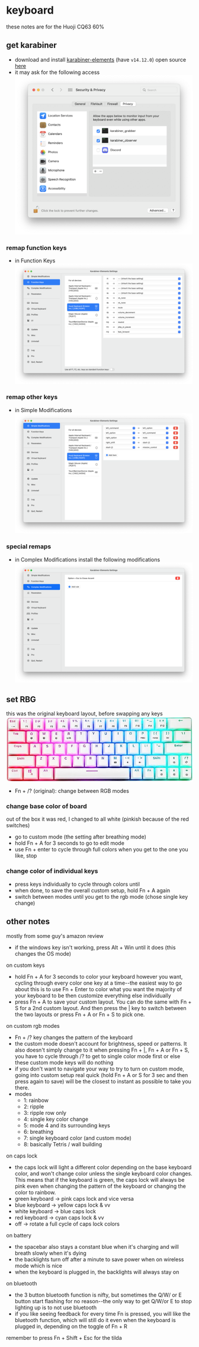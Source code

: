 # keyboard
these notes are for the Huoji CQ63 60%
## get karabiner
- download and install [karabiner-elements](https://karabiner-elements.pqrs.org/) (have `v14.12.0`) open source [here](https://github.com/pqrs-org/Karabiner-Elements)
- it may ask for the following access
![](/img/karabiner_settings.png)

### remap function keys
- in Function Keys
![](/img/keyboard_functions.png)

### remap other keys
- in Simple Modifications ![](/img/keyboard_remappings.png)

### special remaps
- in Complex Modifications install the following modifications ![](/img/keyboard_complex_remappings.png)

## set RBG
this was the original keyboard layout, before swapping any keys
![](/img/huoji.jpg)
- Fn + /? (original): change between RGB modes

### change base color of board
out of the box it was red, I changed to all white (pinkish because of the red switches)
- go to custom mode (the setting after breathing mode)
- hold Fn + A for 3 seconds to go to edit mode
- use Fn + enter to cycle through full colors
when you get to the one you like, stop 

### change color of individual keys
- press keys individually to cycle through colors until 
- when done, to save the overall custom setup, hold Fn + A again
- switch between modes until you get to the rgb mode (chose single key change)

## other notes
mostly from some guy's amazon review

- if the windows key isn't working, press Alt + Win until it does (this changes the OS mode)


on custom keys
- hold Fn + A for 3 seconds to color your keyboard however you want, cycling through every color one key at a time--the easiest way to go about this is to use Fn + Enter to color what you want the majority of your keyboard to be then customize everything else individually
- press Fn + A to save your custom layout. You can do the same with Fn + S for a 2nd custom layout. And then press the \| key to switch between the two layouts or press Fn + A or Fn + S to pick one.

on custom rgb modes
- Fn + /? key changes the pattern of the keyboard
- the custom mode doesn't account for brightness, speed or patterns. It also doesn't simply change to it when pressing Fn + \|, Fn + A or Fn + S, you have to cycle through /? to get to single color mode first or else these custom mode keys will do nothing
- if you don't want to navigate your way to try to turn on custom mode, going into custom setup real quick (hold Fn + A or S for 3 sec and then press again to save) will be the closest to instant as possible to take you there.
- modes
  - 1: rainbow
  - 2: ripple
  - 3: ripple row only
  - 4: single key color change
  - 5: mode 4 and its surrounding keys
  - 6: breathing
  - 7: single keyboard color (and custom mode)
  - 8: basically Tetris / wall building

on caps lock
- the caps lock will light a different color depending on the base keyboard color, and won't change color unless the single keyboard color changes. This means that if the keyboard is green, the caps lock will always be pink even when changing the pattern of the keyboard or changing the color to rainbow.
- green keyboard -> pink caps lock and vice versa
- blue keyboard -> yellow caps lock & vv
- white keyboard -> blue caps lock
- red keyboard -> cyan caps lock & vv
- off -> rotate a full cycle of caps lock colors

on battery
- the spacebar also stays a constant blue when it's charging and will breath slowly when it's dying
- the backlights turn off after a minute to save power when on wireless mode which is nice
- when the keyboard is plugged in, the backlights will always stay on

on bluetooth
- the 3 button bluetooth function is nifty, but sometimes the Q/W/ or E button start flashing for no reason--the only way to get Q/W/or E to stop lighting up is to not use bluetooth
- if you like seeing feedback for every time Fn is pressed, you will like the bluetooth function, which will still do it even when the keyboard is plugged in, depending on the toggle of Fn + R

remember to press Fn + Shift + Esc for the tilda

